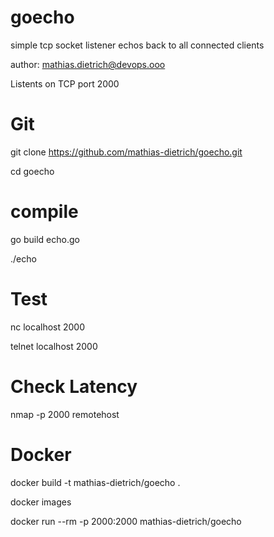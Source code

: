 # goecho
simple tcp socket listener echos back to all connected clients

author: mathias.dietrich@devops.ooo

Listents on TCP  port 2000 


Git
===
git clone https://github.com/mathias-dietrich/goecho.git

cd goecho


compile
=======

go build echo.go

./echo


Test
====

nc localhost 2000

telnet localhost 2000


Check Latency
=============

nmap -p 2000 remotehost


Docker
======
docker build -t mathias-dietrich/goecho .

docker images

docker run --rm -p 2000:2000 mathias-dietrich/goecho

